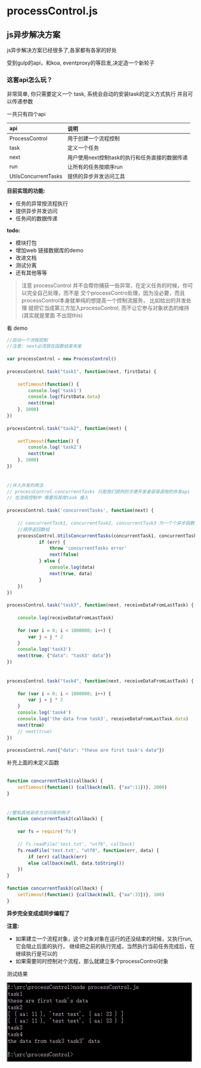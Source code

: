 # processControl.js

## js异步解决方案

js异步解决方案已经很多了,各家都有各家的好处

受到gulp的api，和koa, eventproxy的等启发,决定造一个新轮子

### 这套api怎么玩？

非常简单, 你只需要定义一个 task, 系统会自动的安装task的定义方式执行
并且可以传递参数

一共只有四个api

| api    |  说明  |
| :------------- | :------------- |
| ProcessControl      | 用于创建一个流程控制      |
| task      | 定义一个任务       |
| next      | 用户使用next控制task的执行和任务直接的数据传递      |
| run      |  让所有的任务按顺序run      |
| UtilsConcurrentTasks       | 提供的异步并发访问工具      |

**目前实现的功能:**
- 任务的异常按流程执行
- 提供异步并发访问
- 任务间的数据传递

**todo:**
- 模块打包
- 增加web 链接数据库的demo
- 改进文档
- 测试分离
- 还有其他等等

> 注意 processControl 并不会帮你捕获一些异常，在定义任务的时候，你可以完全自己处理，而不是
交个processContro处理，因为没必要，而且processControl本身就单纯的想提高一个控制流服务，
比如给出的并发处理 就把它当成第三方加入processControl, 而不让它参与对象状态的维持(其实就是里面
不出现this)


看 demo  

```js
//启动一个流程控制
//注意: next必须放在函数结束末尾

var processControl = new ProcessControl()

processControl.task("task1", function(next, firstData) {

	setTimeout(function() {
		console.log('task1')
		console.log(firstData.data)
		next(true)
	}, 1000)
})

processControl.task("task2", function(next) {

	setTimeout(function() {
		console.log('task2')
		next(true)
	}, 1000)
})


//并入并发的用法
// processControl.concurrentTasks 只是我们提供的方便开发者容易调用的并发api
// 在流程控制中 需要将其用task 接入

processControl.task('concurrentTasks', function(next) {

	// concurrentTask1, concurrentTask2, concurrentTask3 为一个个异步函数 结果按
	//顺序返回数组
	processControl.UtilsConcurrentTasks(concurrentTask1, concurrentTask2, concurrentTask3, function(err, data) {
			if (err) {
				throw 'concurrentTasks error'
				next(false)
			} else {
				console.log(data)
				next(true, data)
			}
	})
})

processControl.task("task3", function(next, receiveDataFromLastTask) {

	console.log(receiveDataFromLastTask)

	for (var i = 0; i < 1000000; i++) {
		var j = j * 2
	}
	console.log('task3')
	next(true, {"data": "task3' data"})
})


processControl.task("task4", function(next, receiveDataFromLastTask) {

	for (var i = 0; i < 1000000; i++) {
		var j = j * 2
	}
	console.log('task4')
	console.log('the data from task3', receiveDataFromLastTask.data)
	next(true)
	// next(true)
})

processControl.run({"data": "these are first task's data"})

```
补充上面的未定义函数

```js

function concurrentTask1(callback) {
	setTimeout(function() {callback(null, {"aa":11})}, 2000)
}


//整和其他异步方访问库的例子
function concurrentTask2(callback) {

	var fs = require('fs')

	// fs.readFile('test.txt', "utf8", callback)
	fs.readFile('test.txt', "utf8", function(err, data) {
		if (err) callback(err)
		else callback(null, data.toString())
	})
}

function concurrentTask3(callback) {
	setTimeout(function() {callback(null, {"aa":33})}, 100)
}

```

**异步完全变成成同步编程了**

**注意:**
- 如果建立一个流程对象，这个对象对象在运行的还没结束的时候，又执行run,它会阻止后面的执行，
继续把之前的执行完成，当然执行当前任务完成后，在继续执行是可以的
- 如果需要同时控制对个流程，那么就建立多个processControl对象

测试结果

![](./image/result.gif)
